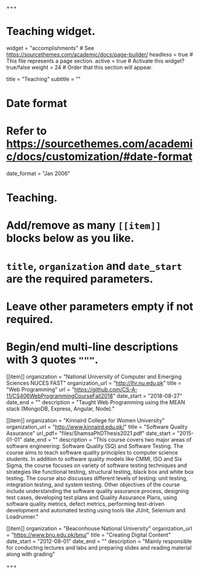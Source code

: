 +++
# Teaching widget.
widget = "accomplishments"  # See https://sourcethemes.com/academic/docs/page-builder/
headless = true  # This file represents a page section.
active = true  # Activate this widget? true/false
weight = 24  # Order that this section will appear.

title = "Teaching"
subtitle = ""

# Date format
#   Refer to https://sourcethemes.com/academic/docs/customization/#date-format
date_format = "Jan 2006"

# Teaching.
#   Add/remove as many `[[item]]` blocks below as you like.
#   `title`, `organization` and `date_start` are the required parameters.
#   Leave other parameters empty if not required.
#   Begin/end multi-line descriptions with 3 quotes `"""`.

[[item]]
  organization = "National University of Computer and Emerging Sciences NUCES FAST"
  organization_url = "http://lhr.nu.edu.pk"
  title = "Web Programming"
  url = "https://github.com/CS-A-11/CS406WebProgrammingCourseFall2018"
  date_start = "2018-08-27"
  date_end = ""
  description = "Taught Web Programming using the MEAN stack (MongoDB, Express, Angular, Node)."

[[item]]
  organization = "Kinnaird College for Women University"
  organization_url = "http://www.kinnaird.edu.pk/"
  title = "Software Quality Assurance"
  url_pdf= "files/ShamsaPhDThesis2021.pdf"
  date_start = "2015-01-01"
  date_end = ""
  description = "This course covers two major areas of software engineering: Software Quality (SQ) and Software Testing. The course aims to teach software quality principles to computer science students.  In addition to software quality models like CMMI, ISO and Six Sigma, the course focuses on variety of software testing techniques and strategies like functional testing, structural testing, black box and white box testing. The course also discusses different levels of testing: unit testing, integration testing, and system testing. Other objectives of the course include understanding the software quality assurance process, designing test cases, developing test plans and Quality Assurance Plans, using software quality metrics, defect metrics, performing test-driven development and automated testing using tools like JUnit, Selenium and Loadrunner."

[[item]]
  organization = "Beaconhouse National University"
  organization_url = "https://www.bnu.edu.pk/bnu/"
  title = "Creating Digital Content"
  date_start = "2012-08-01"
  date_end = ""
  description = "Mainly responsible for conducting lectures and labs and preparing slides and reading material along with grading"


+++
